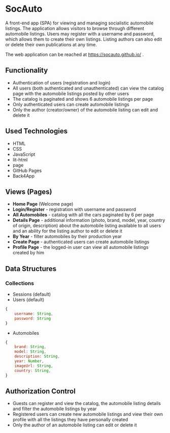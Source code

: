 # SocAuto

A front-end app (SPA) for viewing and managing socialistic automobile listings. The application allows visitors to browse through different automobile listings. Users may register with a username and password, which allows them to create their own listings. Listing authors can also edit or delete their own publications at any time.

The web application can be reached at https://socauto.github.io/ .

## Functionality
* Authentication of users (registration and login)
* All users (both authenticated and unauthenticated) can view the catalog page with the automobile listings posted by other users
* The catalog is paginated and shows 6 automobile listings per page
* Only authenticated users can create automobile listings
* Only the author (creator/owner) of the automobile listing can edit and delete it


## Used Technologies
* HTML 
* CSS
* JavaScript
* lit-html
* page
* GitHub Pages
* Back4App

## Views (Pages)
* **Home Page** (Welcome page)
* **Login/Register** - registration with username and password
* **All Automobiles** - catalog with all the cars paginated by 6 per page
* **Details Page** - additional information (photo, brand, model, year, country of origin, description) about the automobile listing available to all users and an ability for the listing author to edit or delete it
* **By Year** - filter automobiles by their production year
* **Create Page** - authenticated users can create automobile listings
* **Profile Page** - the logged-in user can view all automobile listings created by him

## Data Structures
### Collections
* Sessions (default)
* Users (default)

```JavaScript
{
    username: String,
    password: String
}
```

* Automobiles

```JavaScript
{
    brand: String,
    model: String,
    description: String,
    year: Number,
    imageUrl: String,
    country: String,
}
```

## Authorization Control
* Guests can register and view the catalog, the automobile listing details and filter the automobile listings by year
* Registered users can create new automobile listings and view their own profile with all the listings they have personally created
* Only the author of an automobile listing can edit or delete it
